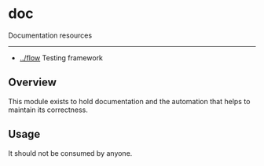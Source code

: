 
<!-- title start -->

# doc

Documentation resources

---


 * [../flow](https://github.com/Mastercard/flow) Testing framework

<!-- title end -->

## Overview

This module exists to hold documentation and the automation that helps to maintain its correctness.

## Usage

It should not be consumed by anyone.
